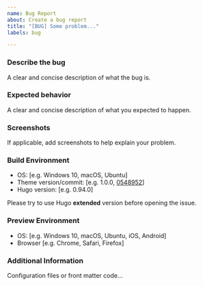 ```yaml
---
name: Bug Report
about: Create a bug report
title: "[BUG] Some problem..."
labels: bug

---
```


### Describe the bug

A clear and concise description of what the bug is.

### Expected behavior

A clear and concise description of what you expected to happen.

### Screenshots

If applicable, add screenshots to help explain your problem.

### Build Environment

- OS: [e.g. Windows 10, macOS, Ubuntu]
- Theme version/commit: [e.g. 1.0.0, [0548952](https://github.com/khusika/FeelIt/commits/0548952d216928c072948a91beb6279842bbf783)]
- Hugo version: [e.g. 0.94.0]

Please try to use Hugo **extended** version before opening the issue.

### Preview Environment

- OS: [e.g. Windows 10, macOS, Ubuntu, iOS, Android]
- Browser [e.g. Chrome, Safari, Firefox]

### Additional Information

Configuration files or front matter code...
